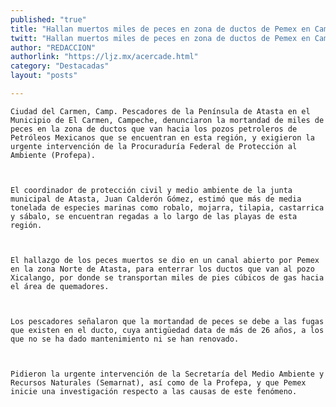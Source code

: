 ```yaml
---
published: "true"
title: "Hallan muertos miles de peces en zona de ductos de Pemex en Campeche"
twitt: "Hallan muertos miles de peces en zona de ductos de Pemex en Campeche"
author: "REDACCION"
authorlink: "https://ljz.mx/acercade.html"
category: "Destacadas"
layout: "posts"

---
```



  
    Ciudad del Carmen, Camp. Pescadores de la Península de Atasta en el Municipio de El Carmen, Campeche, denunciaron la mortandad de miles de peces en la zona de ductos que van hacia los pozos petroleros de Petróleos Mexicanos que se encuentran en esta región, y exigieron la urgente intervención de la Procuraduría Federal de Protección al Ambiente (Profepa).
  
  
  
    El coordinador de protección civil y medio ambiente de la junta municipal de Atasta, Juan Calderón Gómez, estimó que más de media tonelada de especies marinas como robalo, mojarra, tilapia, castarrica y sábalo, se encuentran regadas a lo largo de las playas de esta región.
  
  
  
    El hallazgo de los peces muertos se dio en un canal abierto por Pemex en la zona Norte de Atasta, para enterrar los ductos que van al pozo Xicalango, por donde se transportan miles de pies cúbicos de gas hacia el área de quemadores.
  
  
  
    Los pescadores señalaron que la mortandad de peces se debe a las fugas que existen en el ducto, cuya antigüedad data de más de 26 años, a los que no se ha dado mantenimiento ni se han renovado.
  
  
  
    Pidieron la urgente intervención de la Secretaría del Medio Ambiente y Recursos Naturales (Semarnat), así como de la Profepa, y que Pemex inicie una investigación respecto a las causas de este fenómeno.
  

